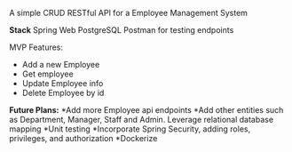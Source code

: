 A simple CRUD RESTful API for a Employee Management System

**Stack**
Spring Web
PostgreSQL
Postman for testing endpoints

MVP Features:
* Add a new Employee
* Get employee
* Update Employee info
* Delete Employee by id

**Future Plans:**
*Add more Employee api endpoints
*Add other entities such as Department, Manager, Staff and Admin. Leverage relational database mapping
*Unit testing
*Incorporate Spring Security, adding roles, privileges, and authorization
*Dockerize


